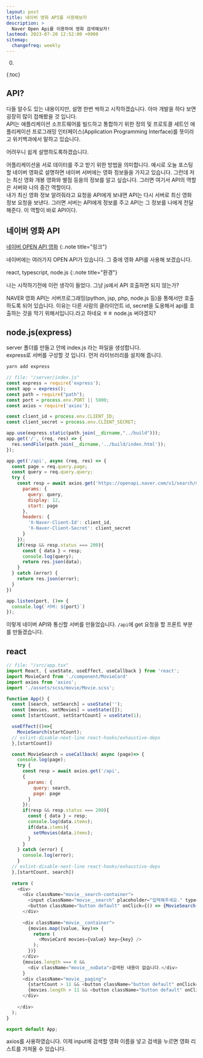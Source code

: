 ```yaml
---
layout: post
title: 네이버 영화 API를 사용해보자
description: >
  Naver Open Api를 이용하여 영화 검색해보자!
lastmod: 2023-07-20 12:52:00 +0900
sitemap:
  changefreq: weekly
---
```


0. 
{:toc}

## API?
다들 알수도 있는 내용이지만, 설명 한번 싹하고 시작하겠습니다. 아마 개발을 하다 보면 굉장히 많이 접해봤을 것 입니다.<br/>
API는 애플리케이션 소프트웨어를 빌드하고 통합하기 위한 정의 및 프로토콜 세트인 애플리케이션 프로그래밍 인터페이스(Application Programming Interface)를 뜻이라고 위키백과에서 말하고 있습니다.

어려우니 쉽게 설명하도록하겠습니다.

어플리케이션을 서로 데이터를 주고 받기 위한 방법을 의미합니다. 예시로 오늘 포스팅할 네이버 영화로 설명하면 네이버 서버에는 영화 정보들을 가지고 있습니다. 
그런데 저는 최신 영화 개봉 영화와 별점 등을의 정보를 알고 싶습니다. 그러면 여기서 API의 역할은 서버와 나의 중간 역할이다.<br/>
내가 최신 영화 정보 알려줘라고 요청을 API에게 보내면 API는 다시 서버로 최신 영화 정보 요청을 보낸다. 그러면 서버는 API에게 정보를 주고 API는 그 정보를 나에게 전달해준다. 이 역할이 바로 API이다.

## 네이버 영화 API

[네이버 OPEN API 영화](https://developers.naver.com/docs/serviceapi/search/movie/movie.md)
{:.note title="링크"}

네이버에는 여러가지 OPEN API가 있습니다. 그 중에 영화 API를 사용해 보겠습니다.

react, typescript, node.js
{:.note title="환경"}

나는 시작하기전에 이런 생각이 들었다. 그냥 js에서 API 호출하면 되지 않는가? 

NAVER 영화 API는 서버프로그래밍(python, jsp, php, node.js 등)을 통해서만 호출하도록 되어 있습니다. 이유는 다른 사람의 클라이언트 id, secret을 도용해서 api를 호출하는 것을 막기 위해서입니다.라고 하네요 ㅎㅎ node.js 써야겠지?

## node.js(express)

server 폴더를 만들고 안에 index.js 라는 파일을 생성합니다.<br/>
express로 서버를 구성할 것 입니다. 먼저 라이브러리를 설치해 줍니다.

~~~markdown
yarn add express 
~~~

~~~js
// file: "/server/index.js"
const express = require('express');
const app = express();
const path = require("path");
const port = process.env.PORT || 5000;
const axios = require('axios');

const client_id = process.env.CLIENT_ID;
const client_secret = process.env.CLIENT_SECRET;

app.use(express.static(path.join(__dirname,"../build")));
app.get('/', (req, res) => {
  res.sendFile(path.join(__dirname,'../build/index.html'));
});

app.get('/api', async (req, res) => {
  const page = req.query.page;
  const query = req.query.query;
  try {
    const resp = await axios.get('https://openapi.naver.com/v1/search/movie.json', {
      params: {
        query: query,
        display: 12,
        start: page
      },
      headers: {
        'X-Naver-Client-Id': client_id,
        'X-Naver-Client-Secret': client_secret
      }
    });
    if(resp && resp.status === 200){
      const { data } = resp;
      console.log(query);
      return res.json(data);
    }
  } catch (error) {
    return res.json(error);
  }
})

app.listen(port, ()=> {
  console.log(`서버: ${port}`)
});
~~~

이렇게 네이버 API와 통신할 서버를 만들었습니다. `/api`에 get 요청을 할 프론트 부분를 만들겠습니다.

## react

~~~js
// file: "/src/app.tsx"
import React, { useState, useEffect, useCallback } from 'react';
import MovieCard from './component/MovieCard'
import axios from 'axios';
import './assets/scss/movie/Movie.scss';

function App() {
  const [search, setSearch] = useState('');
  const [movies, setMovies] = useState([]);
  const [startCount, setStartCount] = useState(1);

  useEffect(()=>{
    MovieSearch(startCount);
  // eslint-disable-next-line react-hooks/exhaustive-deps
  },[startCount])

  const MovieSearch = useCallback( async (page)=> {
    console.log(page);
    try {
      const resp = await axios.get('/api',
      {
        params: {
          query: search,
          page: page
        }  
      });
      if(resp && resp.status === 200){
        const { data } = resp;
        console.log(data.items);
        if(data.items){
          setMovies(data.items);
        }
      }    
    } catch (error) {
      console.log(error);
    }
  // eslint-disable-next-line react-hooks/exhaustive-deps
  },[startCount, search])
  
  return (
    <div>
      <div className="movie__search-container">
        <input className="movie__search" placeholder="입력해주세요." type='text' onChange={(e) => setSearch(e.target.value)} onKeyPress={(e) => (e.key === "Enter" ? (MovieSearch(1),setStartCount(1)) : null)}/>
        <button className="button default" onClick={() => {MovieSearch(1); setStartCount(1);}} >검색</button>
      </div>
     
      <div className="movie__container">
        {movies.map((value, key)=> {
          return (
            <MovieCard movies={value} key={key} />
          );
        })}
      </div>
      {movies.length === 0 &&
        <div className="movie__noData">검색된 내용이 없습니다.</div>
      }
      <div className="movie__paging">
        {startCount > 11 && <button className="button default" onClick={()=>{ setStartCount((prevState) => (prevState - 12)) }}>이전</button>}
        {movies.length > 11 && <button className="button default" onClick={()=> { setStartCount((prevState) => (prevState + 12)) }} >다음</button>}
      </div>
      
    </div>
  );
}

export default App;
~~~

axios를 사용하였습니다. 이제 input에 검색할 영화 이름을 넣고 검색을 누르면 영화 리스트를 가져올 수 있습니다.
